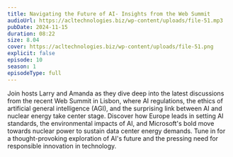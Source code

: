 ```yaml
---
title: Navigating the Future of AI- Insights from the Web Summit 
audioUrl: https://acltechnologies.biz/wp-content/uploads/file-51.mp3
pubDate: 2024-11-15
duration: 08:22
size: 8.04
cover: https://acltechnologies.biz/wp-content/uploads/file-51.png
explicit: false
episode: 10
season: 1
episodeType: full
---
```

Join hosts Larry and Amanda as they dive deep into the latest discussions from the recent Web Summit in Lisbon, where AI regulations, the ethics of artificial general intelligence (AGI), and the surprising link between AI and nuclear energy take center stage. Discover how Europe leads in setting AI standards, the environmental impacts of AI, and Microsoft's bold move towards nuclear power to sustain data center energy demands. Tune in for a thought-provoking exploration of AI's future and the pressing need for responsible innovation in technology.